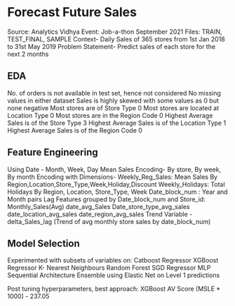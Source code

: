 # Forecast Future Sales 

Source: Analytics Vidhya
Event: Job-a-thon September 2021
Files: TRAIN, TEST_FINAL, SAMPLE
Context- Daily Sales of 365 stores from 1st Jan 2018 to 31st May 2019 
Problem Statement- Predict sales of each store for the next 2 months

## EDA
No. of orders is not available in test set, hence not considered
No missing values in either dataset
Sales is highly skewed with some values as 0 but none negative
Most stores are of Store Type 0 
Most stores are located at Location Type 0
Most stores are in the Region Code 0
Highest Average Sales is of the Store Type 3
Highest Average Sales is of the Location Type 1
Highest Average Sales is of the Region Code 0

## Feature Engineering
Using Date - Month, Week, Day
Mean Sales Encoding- By store, By week, By month
Encoding with Dimensions-
Weekly_Reg_Sales: Mean Sales By Region,Location,Store_Type,Week,Holiday,Discount 
Weekly_Holidays:  Total Holidays By Region, Location, Store_Type, Week
Date_block_num : Year and Month pairs
Lag Features grouped by Date_block_num and Store_id: 
Monthly_Sales(Avg)
date_avg_Sales
Date_store_type_avg_sales
date_location_avg_sales
 date_region_avg_sales
Trend Variable - delta_Sales_lag (Trend of avg monthly store sales by date_block_num)

## Model Selection
Experimented with subsets of variables on:
Catboost Regressor
XGBoost Regressor
K- Nearest Neighbours
Random Forest
SGD Regressor
MLP Sequential Architecture
Ensemble using Elastic Net on Level 1 predictions


Post tuning hyperparameters, best approach:
XGBoost
AV Score (MSLE * 1000) -
237.05



